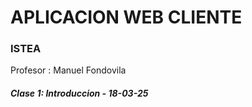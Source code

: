 # APLICACION WEB CLIENTE
### ISTEA 

Profesor : Manuel Fondovila

##### _Clase 1: Introduccion - 18-03-25_